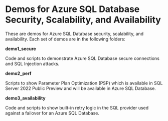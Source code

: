# Demos for Azure SQL Database Security, Scalability, and Availability

These are demos for Azure SQL Database security, scalability, and availability. Each set of demos are in the following folders:

**demo1_secure**

Code and scripts to demonstrate Azure SQL Database secure connections and SQL Injection attacks.

**demo2_perf**

Scripts to show Parameter Plan Optimization (PSP) which is available in SQL Server 2022 Public Preview and will be available in Azure SQL Database.

**demo3_availability**

Code and scripts to show built-in retry logic in the SQL provider used against a failover for an Azure SQL Database.